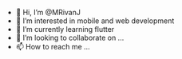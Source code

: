 - 👋 Hi, I’m @MRivanJ
- 👀 I’m interested in mobile and web development
- 🌱 I’m currently learning flutter
- 💞️ I’m looking to collaborate on ...
- 📫 How to reach me ...

<!---
MRivanJ/MRivanJ is a ✨ special ✨ repository because its `README.md` (this file) appears on your GitHub profile.
You can click the Preview link to take a look at your changes.
--->
